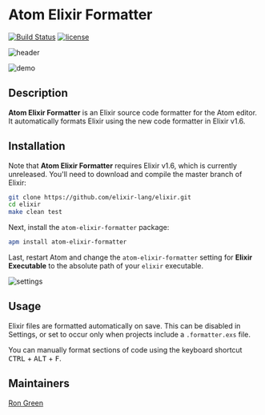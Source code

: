 # Atom Elixir Formatter

[![Build Status](https://travis-ci.org/rgreenjr/atom-elixir-formatter.svg?branch=master)](https://travis-ci.org/rgreenjr/atom-elixir-formatter) [![license](https://img.shields.io/github/license/mashape/apistatus.svg)](<>)

![header](https://raw.githubusercontent.com/rgreenjr/atom-elixir-formatter/master/images/heading.png)

![demo](https://raw.githubusercontent.com/rgreenjr/atom-elixir-formatter/master/images/demo.gif)

## Description

**Atom Elixir Formatter** is an Elixir source code formatter for the Atom
editor. It automatically formats Elixir using the new code formatter in Elixir
v1.6.

## Installation

Note that **Atom Elixir Formatter** requires Elixir v1.6, which is currently
unreleased. You'll need to download and compile the master branch of Elixir:

```sh
git clone https://github.com/elixir-lang/elixir.git
cd elixir
make clean test
```

Next, install the `atom-elixir-formatter` package:

```sh
apm install atom-elixir-formatter
```

Last, restart Atom and change the `atom-elixir-formatter` setting for **Elixir
Executable** to the absolute path of your `elixir` executable.

![settings](https://raw.githubusercontent.com/rgreenjr/atom-elixir-formatter/master/images/settings.png)

## Usage

Elixir files are formatted automatically on save. This can be disabled in
Settings, or set to occur only when projects include a `.formatter.exs` file.

You can manually format sections of code using the keyboard shortcut
<kbd>CTRL</kbd> + <kbd>ALT</kbd> + <kbd>F</kbd>.

## Maintainers

[Ron Green](https://github.com/rgreenjr)
